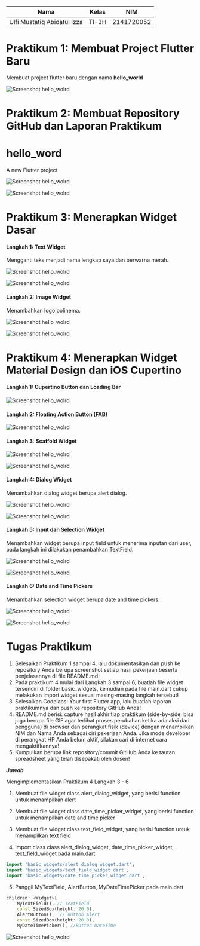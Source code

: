 | Nama                                | Kelas | NIM        |
| ----------------------------------- | ----- | ---------- |
| Ulfi Mustatiq Abidatul Izza         | TI-3H | 2141720052 |



# Praktikum 1: Membuat Project Flutter Baru

Membuat project flutter baru dengan nama **hello_world**

![Screenshot hello_wolrd](images/project_baru.png)

# Praktikum 2: Membuat Repository GitHub dan Laporan Praktikum

# hello_word

A new Flutter project

![Screenshot hello_wolrd](images/01.png)

![Screenshot hello_wolrd](images/andro_p2_l11.png)

# Praktikum 3: Menerapkan Widget Dasar

#### Langkah 1: Text Widget

Mengganti teks menjadi nama lengkap saya dan berwarna merah.

![Screenshot hello_wolrd](images/p3_1.png)

![Screenshot hello_wolrd](images/andro_p3_l1.png)


#### Langkah 2: Image Widget

Menambahkan logo polinema.

![Screenshot hello_wolrd](images/p3_2.png)

![Screenshot hello_wolrd](images/andro_p3_l2.png)

# Praktikum 4: Menerapkan Widget Material Design dan iOS Cupertino

#### Langkah 1: Cupertino Button dan Loading Bar

![Screenshot hello_wolrd](images/p4_1.png)

#### Langkah 2: Floating Action Button (FAB)

![Screenshot hello_wolrd](images/p4_2.png)

#### Langkah 3: Scaffold Widget

![Screenshot hello_wolrd](images/p4_3.png)

![Screenshot hello_wolrd](images/andro_p4_l3.png)

#### Langkah 4: Dialog Widget

Menambahkan dialog widget berupa alert dialog.

![Screenshot hello_wolrd](images/p4_4.png)

![Screenshot hello_wolrd](images/andro_p4_l4.png)

#### Langkah 5: Input dan Selection Widget

Menambahkan widget berupa input field untuk menerima inputan dari user, pada langkah ini dilakukan penambahkan TextField.

![Screenshot hello_wolrd](images/p4_5.png)

![Screenshot hello_wolrd](images/andro_p4_l5.png)

#### Langkah 6: Date and Time Pickers

Menambahkan selection widget berupa date and time pickers.

![Screenshot hello_wolrd](images/dateandtime.gif)

![Screenshot hello_wolrd](images/andro_date.gif)



# Tugas Praktikum

1. Selesaikan Praktikum 1 sampai 4, lalu dokumentasikan dan push ke repository Anda berupa screenshot setiap hasil pekerjaan beserta penjelasannya di file README.md!
2. Pada praktikum 4 mulai dari Langkah 3 sampai 6, buatlah file widget tersendiri di folder basic_widgets, kemudian pada file main.dart cukup melakukan import widget sesuai masing-masing langkah tersebut!
3. Selesaikan Codelabs: Your first Flutter app, lalu buatlah laporan praktikumnya dan push ke repository GitHub Anda!
4. README.md berisi: capture hasil akhir tiap praktikum (side-by-side, bisa juga berupa file GIF agar terlihat proses perubahan ketika ada aksi dari pengguna) di browser dan perangkat fisik (device) dengan menampilkan NIM dan Nama Anda sebagai ciri pekerjaan Anda. Jika mode developer di perangkat HP Anda belum aktif, silakan cari di internet cara mengaktifkannya!
5. Kumpulkan berupa link repository/commit GitHub Anda ke tautan spreadsheet yang telah disepakati oleh dosen!

***Jawab***

Mengimplementasikan Praktikum 4 Langkah 3 - 6

1. Membuat file widget class alert_dialog_widget, yang berisi function untuk menampilkan alert

2. Membuat file widget class date_time_picker_widget, yang berisi function untuk menampilkan date and time picker

3. Membuat file widget class text_field_widget, yang berisi function untuk menampilkan text field

4. Import class class alert_dialog_widget, date_time_picker_widget, text_field_widget pada main.dart

``` dart
import 'basic_widgets/alert_dialog_widget.dart';
import 'basic_widgets/text_field_widget.dart';
import 'basic_widgets/date_time_picker_widget.dart';
```

5. Panggil MyTextField, AlertButton, MyDateTimePicker pada main.dart

```dart
children: <Widget>[
    MyTextField(), // TextField 
    const SizedBox(height: 20.0),
    AlertButton(),  // Button Alert
    const SizedBox(height: 20.0),
    MyDateTimePicker(), //Button DateTime
```

![Screenshot hello_wolrd](images/tugas.gif)